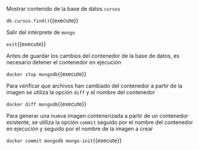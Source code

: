 Mostrar contenido de la base de datos `cursos`

`db.cursos.find()`{{execute}}

Salir del intérprete de `mongo`

`exit`{{execute}}

Antes de guardar los cambios del contenedor de la base de datos, es necesario detener el contenedor en ejecución

`docker stop mongodb`{{execute}}

Para verificar que archivos han cambiado del contenedor a partir de la imagen se utiliza la opción `diff` y el nombre del contenedor

`docker diff mongodb`{{execute}}

Para generar una nueva imagen contenerizada a partir de un contenedor existente, se utiliza la opción `commit` seguido por el nombre del contenedor en ejecución y seguido por el nombre de la imagen a crear

`docker commit mongodb mongo-init`{{execute}}
